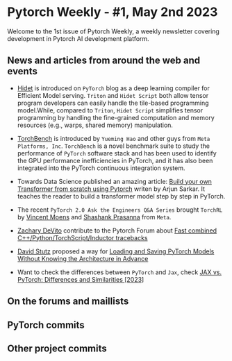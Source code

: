 # Pytorch Weekly - #1, May 2nd 2023

Welcome to the 1st issue of Pytorch Weekly, a weekly newsletter covering development in Pytorch AI development platform.

## News and articles from around the web and events

- [Hidet](https://pytorch.org/blog/introducing-hidet/) is introduced on `PyTorch` blog as a deep learning compiler for Efficient Model serving.  `Triton` and `Hidet Script` both allow tensor program developers can easily handle the tile-based programming model.While, compared to `Triton`, `Hidet Script` simplifies tensor programming by handling the fine-grained computation and memory resources (e.g., warps, shared memory) manipulation.

- [TorchBench](https://arxiv.org/abs/2304.14226) is introduced by `Yueming Hao` and other guys from `Meta Platforms, Inc`. `TorchBench` is a novel benchmark suite to study the performance of `PyTorch` software stack and has been used to identify the GPU performance inefficiencies in PyTorch, and it has also been integrated into the PyTorch continuous integration system.

- Towards Data Science published an amazing article: [Build your own Transformer from scratch using Pytorch](https://towardsdatascience.com/build-your-own-transformer-from-scratch-using-pytorch-84c850470dcb) writen by Arjun Sarkar. It teaches the reader to build a transformer model step by step in PyTorch.

- The recent `PyTorch 2.0 Ask the Engineers Q&A Series` brought `TorchRL` by [Vincent Moens](https://github.com/vmoens/) and [Shashank Prasanna](https://shashankprasanna.com/) from `Meta`.

- [Zachary DeVito](https://cs.stanford.edu/~zdevito/) contribute to the Pytorch Forum about  [Fast combined C++/Python/TorchScript/Inductor tracebacks](https://dev-discuss.pytorch.org/t/fast-combined-c-python-torchscript-inductor-tracebacks/1158/2)

- [David Stutz](https://github.com/davidstutz) proposed a way for [Loading and Saving PyTorch Models Without Knowing the Architecture in Advance](https://davidstutz.de/loading-and-saving-pytorch-models-without-knowing-the-architecture/)

- Want to check the differences between `PyTorch` and `Jax`, check [JAX vs. PyTorch: Differences and Similarities [2023]](https://geekflare.com/jax-vs-pytorch/)

## On the forums and maillists


## PyTorch commits

## Other project commits

